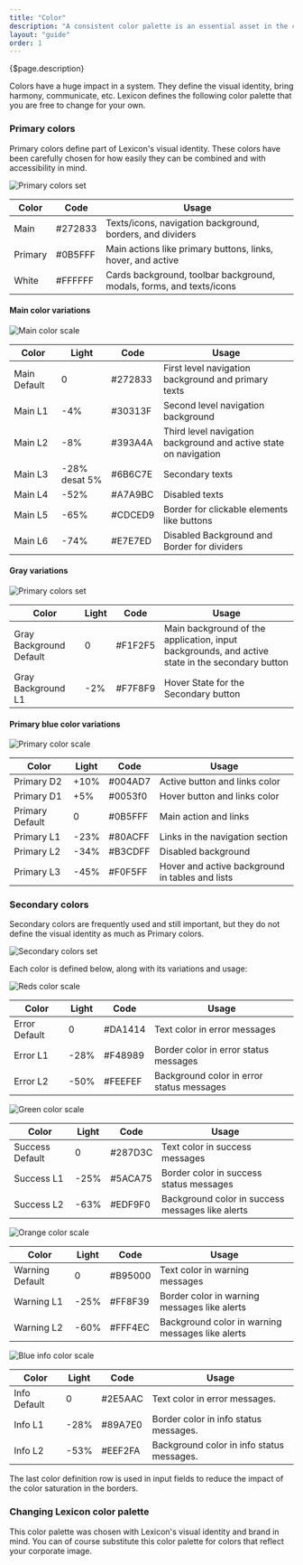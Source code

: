 ```yaml
---
title: "Color"
description: "A consistent color palette is an essential asset in the communication resources of any design system."
layout: "guide"
order: 1
---
```


<div class="page-description">{$page.description}</div>


Colors have a huge impact in a system. They define the visual identity, bring harmony, communicate, etc. Lexicon defines the following color palette that you are free to change for your own.

### Primary colors
Primary colors define part of Lexicon's visual identity. These colors have been carefully chosen for how easily they can be combined and with accessibility in mind.

![Primary colors set](../../../images/ColorsPrimary.jpg)

| Color | Code | Usage |
| ----- | ---- | ----- |
| Main | #272833 | Texts/icons, navigation background, borders, and dividers |
| Primary | #0B5FFF | Main actions like primary buttons, links, hover, and active |
| White | #FFFFFF | Cards background, toolbar background, modals, forms, and texts/icons |


#### Main color variations

![Main color scale](../../../images/ColorMainScale.jpg)

| Color | Light | Code | Usage |
| ----- | ----- | ---- | ----- |
| Main Default | 0 | #272833 | First level navigation background and primary texts |
| Main L1 | -4% | #30313F | Second level navigation background |
| Main L2 | -8% | #393A4A | Third level navigation background and active state on navigation | 
| Main L3 | -28% desat 5% | #6B6C7E | Secondary texts | 
| Main L4 | -52% | #A7A9BC | Disabled texts | 
| Main L5 | -65% | #CDCED9 | Border for clickable elements like buttons |
| Main L6 | -74% | #E7E7ED | Disabled Background and Border for dividers |

#### Gray variations

![Primary colors set](../../../images/ColorGrayScale.jpg)

| Color | Light | Code | Usage |
| ----- | ----- | ---- | ----- |
| Gray Background Default | 0 | #F1F2F5 | Main background of the application, input backgrounds, and active state in the secondary button |
| Gray Background L1 | -2% | #F7F8F9 | Hover State for the Secondary button |

#### Primary blue color variations

![Primary color scale](../../../images/ColorPrimaryScale.jpg)

| Color | Light | Code | Usage |
| ----- | ----- | ---- | ----- |
| Primary D2 | +10% | #004AD7 | Active button and links color |
| Primary D1 | +5% | #0053f0 | Hover button and links color |
| Primary Default| 0 | #0B5FFF | Main action and links |
| Primary L1 | -23% | #80ACFF | Links in the navigation section |
| Primary L2 | -34% | #B3CDFF | Disabled background | 
| Primary L3 | -45% | #F0F5FF | Hover and active background in tables and lists | 

### Secondary colors

Secondary colors are frequently used and still important, but they do not define the visual identity as much as Primary colors.

![Secondary colors set](../../../images/ColorsSecondary.jpg)

Each color is defined below, along with its variations and usage:

![Reds color scale](../../../images/ColorRedScale.jpg)

| Color | Light | Code | Usage |
| ----- | ------------ | ---- | ----- |
| Error Default | 0 | #DA1414 | Text color in error messages |
| Error L1 | -28% | #F48989 | Border color in error status messages |
| Error L2 | -50% | #FEEFEF | Background color in error status messages |

![Green color scale](../../../images/ColorGreenScale.jpg)

| Color | Light | Code | Usage |
| ----- | ----- | ---- | ----- |
| Success Default | 0 | #287D3C | Text color in success messages | 
| Success L1 | -25% | #5ACA75 | Border color in success status messages | 
| Success L2 | -63% | #EDF9F0 | Background color in success messages like alerts | 

![Orange color scale](../../../images/ColorOrangeScale.jpg)

| Color | Light | Code | Usage |
| ----- | ----- | ---- | ----- |
| Warning Default | 0 | #B95000 | Text color in warning messages | 
| Warning L1 | -25% | #FF8F39 | Border color in warning messages like alerts |
| Warning L2 | -60% | #FFF4EC | Background color in warning messages like alerts |

![Blue info color scale](../../../images/ColorBlueInfoScale.jpg)

| Color | Light | Code | Usage |
| ----- | ----- | ---- | ----- |
| Info Default | 0 | #2E5AAC | Text color in error messages. |
| Info L1 | -28% | #89A7E0 | Border color in info status messages. |
| Info L2 | -53% | #EEF2FA | Background color in info status messages. |


The last color definition row is used in input fields to reduce the impact of the color saturation in the borders.

### Changing Lexicon color palette

This color palette was chosen with Lexicon's visual identity and brand in mind. You can of course substitute this color palette for colors that reflect your corporate image.
